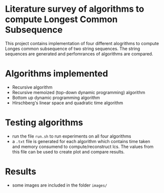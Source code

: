 # Literature survey of algorithms to compute Longest Common Subsequence
This project contains implementation of four different alogrithms to compute Longes common subsequence of two string sequences. 
The string sequences are generated and perfomrances of algorithms are compared.

# Algorithms implemented
* Recursive algorithm
* Recursive memoized (top-down dynamic programming) algorithm
* Bottom up dynamic programming algorithm
* Hirschberg's linear space and quadratic time algorithm

# Testing algorithms
* run the file `run.sh` to run experiments on all four algorithms
* a `.txt` file is generated for each algorithm which contains time taken and memory consumend to compute/reconstruct lcs. 
The values from this file can be used to create plot and compare results.

# Results
* some images are included in the folder `images/`
